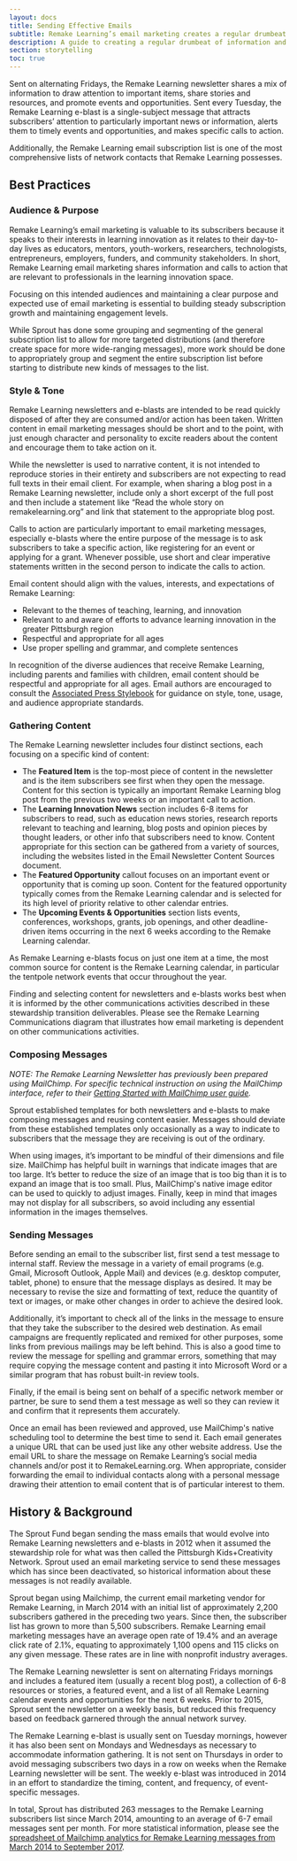 ```yaml
---
layout: docs
title: Sending Effective Emails
subtitle: Remake Learning’s email marketing creates a regular drumbeat of information and knowledge exchange within the Remake Learning network.
description: A guide to creating a regular drumbeat of information and knowledge exchange. Provides instructional guidance for creating high-quality email marketing messages. Useful for people managing the distribution of email newsletters, event alerts, and other e-blasts to subscribers.
section: storytelling
toc: true
---
```


Sent on alternating Fridays, the Remake Learning newsletter shares a mix of information to draw attention to important items, share stories and resources, and promote events and opportunities. Sent every Tuesday, the Remake Learning e-blast is a single-subject message that attracts subscribers’ attention to particularly important news or information, alerts them to timely events and opportunities, and makes specific calls to action.

Additionally, the Remake Learning email subscription list is one of the most comprehensive lists of network contacts that Remake Learning possesses.

## Best Practices

### Audience & Purpose

Remake Learning’s email marketing is valuable to its subscribers because it speaks to their interests in learning innovation as it relates to their day-to-day lives as educators, mentors, youth-workers, researchers, technologists, entrepreneurs, employers, funders, and community stakeholders. In short, Remake Learning email marketing shares information and calls to action that are relevant to professionals in the learning innovation space.

Focusing on this intended audiences and maintaining a clear purpose and expected use of email marketing is essential to building steady subscription growth and maintaining engagement levels.

While Sprout has done some grouping and segmenting of the general subscription list to allow for more targeted distributions (and therefore create space for more wide-ranging messages), more work should be done to appropriately group and segment the entire subscription list before starting to distribute new kinds of messages to the list.

### Style & Tone

Remake Learning newsletters and e-blasts are intended to be read quickly disposed of after they are consumed and/or action has been taken. Written content in email marketing messages should be short and to the point, with just enough character and personality to excite readers about the content and encourage them to take action on it.

While the newsletter is used to narrative content, it is not intended to reproduce stories in their entirety and subscribers are not expecting to read full texts in their email client. For example, when sharing a blog post in a Remake Learning newsletter, include only a short excerpt of the full post and then include a statement like “Read the whole story on remakelearning.org” and link that statement to the appropriate blog post.

Calls to action are particularly important to email marketing messages, especially e-blasts where the entire purpose of the message is to ask subscribers to take a specific action, like registering for an event or applying for a grant. Whenever possible, use short and clear imperative statements written in the second person to indicate the calls to action.

Email content should align with the values, interests, and expectations of Remake Learning:

* Relevant to the themes of teaching, learning, and innovation
* Relevant to and aware of efforts to advance learning innovation in the greater Pittsburgh region
* Respectful and appropriate for all ages
* Use proper spelling and grammar, and complete sentences

In recognition of the diverse audiences that receive Remake Learning, including parents and families with children, email content should be respectful and appropriate for all ages. Email authors are encouraged to consult the [Associated Press Stylebook](https://www.apstylebook.com/) for guidance on style, tone, usage, and audience appropriate standards.

### Gathering Content

The Remake Learning newsletter includes four distinct sections, each focusing on a specific kind of content:

* The **Featured Item** is the top-most piece of content in the newsletter and is the item subscribers see first when they open the message. Content for this section is typically an important Remake Learning blog post from the previous two weeks or an important call to action.
* The **Learning Innovation News** section includes 6-8 items for subscribers to read, such as education news stories, research reports relevant to teaching and learning, blog posts and opinion pieces by thought leaders, or other info that subscribers need to know. Content appropriate for this section can be gathered from a variety of sources, including the websites listed in the Email Newsletter Content Sources document.
* The **Featured Opportunity** callout focuses on an important event or opportunity that is coming up soon. Content for the featured opportunity typically comes from the Remake Learning calendar and is selected for its high level of priority relative to other calendar entries.
* The **Upcoming Events & Opportunities** section lists events, conferences, workshops, grants, job openings, and other deadline-driven items occurring in the next 6 weeks according to the Remake Learning calendar.

As Remake Learning e-blasts focus on just one item at a time, the most common source for content is the Remake Learning calendar, in particular the tentpole network events that occur throughout the year.

Finding and selecting content for newsletters and e-blasts works best when it is informed by the other communications activities described in these stewardship transition deliverables. Please see the Remake Learning Communications diagram that illustrates how email marketing is dependent on other communications activities.

### Composing Messages

_NOTE: The Remake Learning Newsletter has previously been prepared using MailChimp. For specific technical instruction on using the MailChimp interface, refer to their [Getting Started with MailChimp user guide](https://mailchimp.com/resources/guides/getting-started-with-mailchimp/)._

Sprout established templates for both newsletters and e-blasts to make composing messages and reusing content easier. Messages should deviate from these established templates only occasionally as a way to indicate to subscribers that the message they are receiving is out of the ordinary.

When using images, it’s important to be mindful of their dimensions and file size. MailChimp has helpful built in warnings that indicate images that are too large. It’s better to reduce the size of an image that is too big than it is to expand an image that is too small. Plus, MailChimp's native image editor can be used to quickly to adjust images. Finally, keep in mind that images may not display for all subscribers, so avoid including any essential information in the images themselves.

### Sending Messages

Before sending an email to the subscriber list, first send a test message to internal staff. Review the message in a variety of email programs (e.g. Gmail, Microsoft Outlook, Apple Mail) and devices (e.g. desktop computer, tablet, phone) to ensure that the message displays as desired. It may be necessary to revise the size and formatting of text, reduce the quantity of text or images, or make other changes in order to achieve the desired look.

Additionally, it’s important to check all of the links in the message to ensure that they take the subscriber to the desired web destination. As email campaigns are frequently replicated and remixed for other purposes, some links from previous mailings may be left behind. This is also a good time to review the message for spelling and grammar errors, something that may require copying the message content and pasting it into Microsoft Word or a similar program that has robust built-in review tools.

Finally, if the email is being sent on behalf of a specific network member or partner, be sure to send them a test message as well so they can review it and confirm that it represents them accurately.

Once an email has been reviewed and approved, use MailChimp's native scheduling tool to determine the best time to send it. Each email generates a unique URL that can be used just like any other website address. Use the email URL to share the message on Remake Learning’s social media channels and/or post it to RemakeLearning.org.
When appropriate, consider forwarding the email to individual contacts along with a personal message drawing their attention to email content that is of particular interest to them.

## History & Background

The Sprout Fund began sending the mass emails that would evolve into Remake Learning newsletters and e-blasts in 2012 when it assumed the stewardship role for what was then called the Pittsburgh Kids+Creativity Network. Sprout used an email marketing service to send these messages which has since been deactivated, so historical information about these messages is not readily available.

Sprout began using Mailchimp, the current email marketing vendor for Remake Learning, in March 2014 with an initial list of approximately 2,200 subscribers gathered in the preceding two years. Since then, the subscriber list has grown to more than 5,500 subscribers. Remake Learning email marketing messages have an average open rate of 19.4% and an average click rate of 2.1%, equating to approximately 1,100 opens and 115 clicks on any given message. These rates are in line with nonprofit industry averages.

The Remake Learning newsletter is sent on alternating Fridays mornings and includes a featured item (usually a recent blog post), a collection of 6-8 resources or stories, a featured event, and a list of all Remake Learning calendar events and opportunities for the next 6 weeks. Prior to 2015, Sprout sent the newsletter on a weekly basis, but reduced this frequency based on feedback garnered through the annual network survey.

The Remake Learning e-blast is usually sent on Tuesday mornings, however it has also been sent on Mondays and Wednesdays as necessary to accommodate information gathering. It is not sent on Thursdays in order to avoid messaging subscribers two days in a row on weeks when the Remake Learning newsletter will be sent. The weekly e-blast was introduced in 2014 in an effort to standardize the timing, content, and frequency, of event-specific messages.

In total, Sprout has distributed 263 messages to the Remake Learning subscribers list since March 2014, amounting to an average of 6-7 email messages sent per month. For more statistical information, please see the [spreadsheet of Mailchimp analytics for Remake Learning messages from March 2014 to September 2017](https://drive.google.com/open?id=1JRSU4-AaEtHCLNQs0pkqCOGq9CX2_K2WowQ4-z0TsTg).
